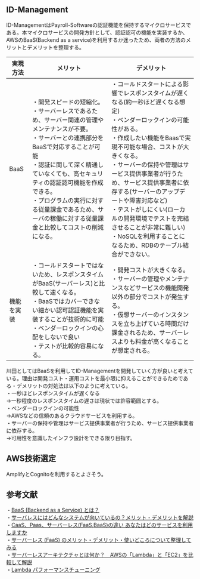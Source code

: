 ## ID-Management
ID-ManagementはPayroll-Softwareの認証機能を保持するマイクロサービスである。本マイクロサービスの開発方針として、認証認可の機能を実装するか、AWSのBaaS(Backend as a service)を利用するか迷ったため、両者の方法のメリットとデメリットを整理する。

実現方法 | メリット | デメリット
--------|--------|-----------
BaaS | ・開発スピードの短縮化。<br>・サーバーレスであるため、サーバー関連の管理やメンテナンスが不要。<br>・サーバーとの連携部分をBaaSで対応することが可能<br>・認証に関して深く精通していなくても、高セキュリティの認証認可機能を作成できる。<br>・プログラムの実行に対する従量課金であるため、サーバの稼働に対する従量課金と比較してコストの削減になる。 | ・コールドスタートによる影響でレスポンスタイムが遅くなる(約一秒ほど遅くなる想定)<br>・ベンダーロックインの可能性がある。<br>・作成したい機能をBaasで実現不可能な場合、コストが大きくなる。<br>・サーバーの保持や管理はサービス提供事業者が行うため、サービス提供事業者に依存する(サーバーのアップデートや障害対応など)<br>・テストがしにくい(ローカルの開発環境でテストを完結させることが非常に難しい)<br>・NoSQLを利用することになるため、RDBのテーブル結合ができない。 |
機能を実装 | ・コールドスタートではないため、レスポンスタイムがBaaS(サーバーレス)と比較して速くなる。<br>・BaaSではカバーできない細かい認可認証機能を実装することが技術的に可能<br>・ベンダーロックインの心配をしないで良い<br>・テストが比較的容易になる。 | ・開発コストが大きくなる。<br>・サーバーの管理やメンテナンスなどサービスの機能開発以外の部分でコストが発生する。<br>・仮想サーバーのインスタンスを立ち上げている時間だけ課金されるため、サーバーレスよりも料金が高くなることが想定される。

川田としてはBaaSを利用してID-Managementを開発していく方が良いと考えている。理由は開発コスト・運用コストを最小限に抑えることができるためである・デメリットの対処法は以下のように考えている。  
・一秒ほどレスポンスタイムが遅くなる  
→一秒程度のレスポンスタイムの遅さは現状では許容範囲とする。  
・ベンダーロックインの可能性  
→AWSなどの信頼のあるクラウドサービスを利用する。  
・サーバーの保持や管理はサービス提供事業者が行うため、サービス提供事業者に依存する。  
→可用性を意識したインフラ設計をできる限り目指す。

## AWS技術選定
AmplifyとCognitoを利用するとよさそう。

## 参考文献
・[BaaS (Backend as a Service) とは？](https://cloudnavi.nhn-techorus.com/archives/2739)  
・[サーバレスにはどんなシステムが向いているの？メリット・デメリットを解説](https://www.itechh.ne.jp/blog/column/server-less.html)  
・[CaaS、Paas、サーバーレス(FaaS,BaaS)の違い あなたはどのサービスを利用しますか](https://www.konosumi.net/entry/2018/08/03/013538)  
・[サーバーレス (FaaS) のメリット・デメリット・使いどころについて整理してみる](https://blog.mmmcorp.co.jp/blog/2020/12/25/talk_about_serverless/)  
・[サーバーレスアーキテクチャとは何か？　AWSの「Lambda」と「EC2」を比較して解説](https://www.sbbit.jp/article/cont1/32603)  
・[Lambda パフォーマンスチューニング](https://dev.classmethod.jp/articles/lambda-performance-tuning/)  
